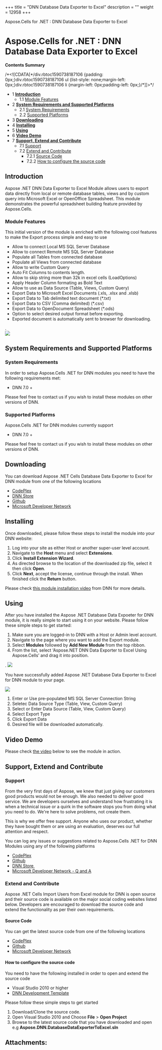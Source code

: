 +++
title = "DNN Database Data Exporter to Excel" 
description = "" 
weight = 12958 
+++

Aspose.Cells for .NET : DNN Database Data Exporter to Excel  

# Aspose.Cells for .NET : DNN Database Data Exporter to Excel


**Contents Summary**

/\*<!\[CDATA\[\*/div.rbtoc1590738187106 {padding: 0px;}div.rbtoc1590738187106 ul {list-style: none;margin-left: 0px;}div.rbtoc1590738187106 li {margin-left: 0px;padding-left: 0px;}/\*\]\]>\*/

*   1 [**Introduction**](#DNNDatabaseDataExportertoExcel-Introduction)
    *   1.1 [Module Features](#DNNDatabaseDataExportertoExcel-ModuleFeatures)
*   2 [**System Requirements and Supported Platforms**](#DNNDatabaseDataExportertoExcel-SystemRequirementsandSupportedPlatforms)
    *   2.1 [System Requirements](#DNNDatabaseDataExportertoExcel-SystemRequirements)
    *   2.2 [Supported Platforms](#DNNDatabaseDataExportertoExcel-SupportedPlatforms)
*   3 [**Downloading**](#DNNDatabaseDataExportertoExcel-Downloading)
*   4 [**Installing**](#DNNDatabaseDataExportertoExcel-Installing)
*   5 [**Using**](#DNNDatabaseDataExportertoExcel-Using)
*   6 [**Video Demo**](#DNNDatabaseDataExportertoExcel-VideoDemo)
*   7 [**Support, Extend and Contribute**](#DNNDatabaseDataExportertoExcel-Support,ExtendandContribute)
    *   7.1 [Support](#DNNDatabaseDataExportertoExcel-Support)
    *   7.2 [Extend and Contribute](#DNNDatabaseDataExportertoExcel-ExtendandContribute)
        *   7.2.1 [Source Code](#DNNDatabaseDataExportertoExcel-SourceCode)
        *   7.2.2 [How to configure the source code](#DNNDatabaseDataExportertoExcel-Howtoconfigurethesourcecode)

## **Introduction**

Aspose .NET DNN Data Exporter to Excel Module allows users to export data directly from local or remote database tables, views and by custom query into Microsoft Excel or OpenOffice Spreadsheet. This module demonstrates the powerful spreadsheet building feature provided by Aspose.Cells.

### Module Features

This initial version of the module is enriched with the following cool features to make the Export process simple and easy to use

*   Allow to connect Local MS SQL Server Database
*   Allow to connect Remote MS SQL Server Database
*   Populate all Tables from connected database
*   Populate all Views from connected database
*   Allow to write Custom Query
*   Auto Fit Columns to contents length.
*   Allow to skip string more than 32k in excel cells (LoadOptions)
*   Apply Header Column formating as Bold Text
*   Allow to use as Data Source (Table, Views, Custom Query)
*   Export Data to Microsoft Excel Documents (.xls, .xlsx and .xlsb)
*   Export Data to Tab delimited text document (\*.txt)
*   Export Data to CSV (Comma delimited) (\*.csv)
*   Export Data to OpenDocument Spreadsheet (\*.ods)
*   Option to select desired output format before exporting.
*   Exported document is automatically sent to browser for downloading. 

.  
![](download/thumbnails/5016404/756259497)

## **System Requirements and Supported Platforms**

### System Requirements

In order to setup Aspose.Cells .NET for DNN modules you need to have the following requirements met:

*   DNN 7.0 +

Please feel free to contact us if you wish to install these modules on other versions of DNN.

### Supported Platforms

Aspose.Cells .NET for DNN modules currently support

*   DNN 7.0 +

Please feel free to contact us if you wish to install these modules on other versions of DNN.

## **Downloading**

You can download Aspose .NET Cells Database Data Exporter to Excel for DNN module from one of the following locations

*   [CodePlex](https://aspose-cellsdnn.codeplex.com/releases)
*   [DNN Store](http://store.dnnsoftware.com/home/product-details/aspose-net-database-data-exporter-to-excel-module-for-dnn)
*   [Github](https://github.com/aspose-cells/Aspose.Cells-for-.NET/releases/tag/AsposeCellsDNNDatatoExcel)
*   [Microsoft Developer Network](https://code.msdn.microsoft.com/Aspose-NET-Database-Data-8c030bfb)

## **Installing**

Once downloaded, please follow these steps to install the module into your DNN website:

1.  Log into your site as either Host or another super-user level account.
2.  Navigate to the **Host** menu and select **Extensions**.
3.  Click **Install Extension Wizard**.
4.  As directed browse to the location of the downloaded zip file, select it then click **Open**.
5.  Click **Next**, accept the license, continue through the install. When finished click the **Return** button.

Please check [this module installation video](http://www.dnnsoftware.com/community/learn/video-library/view-video/video/542/view/details/how-to-install-a-module-in-dotnetnuke-7) from DNN for more details.

## **Using**

After you have installed the Aspose .NET Database Data Expoeter for DNN module, it is really simple to start using it on your website. Please follow these simple steps to get started:

1.  Make sure you are logged-in to DNN with a Host or Admin level account.
2.  Navigate to the page where you want to add the Export module.
3.  Select **Modules** followed by **Add New Module** from the top ribbon.
4.  From the list, select ‘Aspose.NET DNN Data Exporter to Excel Using Aspose.Cells’ and drag it into position. 

. ![](download/thumbnails/5016404/1707744984)

You have successfully added Aspose .NET Database Data Exporter to Excel for DNN module to your page.

![](download/thumbnails/5016404/319120958)

1.  Enter or Use pre-populated MS SQL Server Connection String
2.  Seletec Data Source Type (Table, View, Custom Query)
3.  Select or Enter Data Source (Table, View, Custom Query)
4.  Select Export Type
5.  Click Export Data
6.  Desired file will be downloaded automatically.

## **Video Demo**

Please check [the video](https://youtu.be/weqS_sq4FjI) below to see the module in action.

  

## **Support, Extend and Contribute**

### Support

From the very first days of Aspose, we knew that just giving our customers good products would not be enough. We also needed to deliver good service. We are developers ourselves and understand how frustrating it is when a technical issue or a quirk in the software stops you from doing what you need to do. We're here to solve problems, not create them.

This is why we offer free support. Anyone who uses our product, whether they have bought them or are using an evaluation, deserves our full attention and respect.

You can log any issues or suggestions related to Aspose.Cells .NET for DNN Modules using any of the following platforms

*   [CodePlex](https://aspose-cellsdnn.codeplex.com/workitem/list/basic)
*   [Github](https://github.com/aspose-cells/Aspose.Cells-for-.NET/issues)
*   [DNN Store ](http://store.dnnsoftware.com/help-center/help-desk/ticket-entry/packageid/32842)
*   [Microsoft Developer Network - Q and A](https://code.msdn.microsoft.com/Aspose-NET-Database-Data-8c030bfb/view/Discussions#content)

### Extend and Contribute

Aspose .NET Cells Import Users from Excel module for DNN is open source and their source code is available on the major social coding websites listed below. Developers are encouraged to download the source code and extend the functionality as per their own requirements.

#### Source Code

You can get the latest source code from one of the following locations

*   [CodePlex](https://aspose-cellsdnn.codeplex.com/SourceControl/latest)
*   [Github](https://github.com/aspose-cells/Aspose.Cells-for-.NET)
*   [Microsoft Developer Network](https://code.msdn.microsoft.com/Aspose-NET-Database-Data-8c030bfb)

#### How to configure the source code

You need to have the following installed in order to open and extend the source code

*   Visual Studio 2010 or higher
*   [DNN Development Template](http://www.aspose.com/docs/display/totalnet/1.2.1+Downloading)

Please follow these simple steps to get started

1.  Download/Clone the source code.
2.  Open Visual Studio 2010 and Choose **File** > **Open Project**
3.  Browse to the latest source code that you have downloaded and open e.g **Aspose.DNN.DatabaseDataExporterToExcel.sln**

## Attachments:


